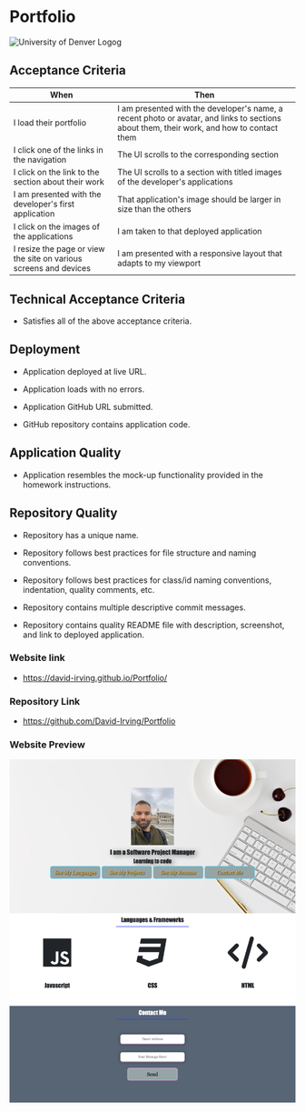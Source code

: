 # Portfolio
![University of Denver Logog](https://d92mrp7hetgfk.cloudfront.net/images/sites/misc/denver-switchup-thumbnail-a/original.png?1560210160)
## Acceptance Criteria
 |When       | Then
 | --------- |--------
 | I load their portfolio | I am presented with the developer's name, a recent photo or avatar, and links to sections about them, their work, and how to contact them
 | I click one of the links in the navigation | The UI scrolls to the corresponding section
 | I click on the link to the section about their work | The UI scrolls to a section with titled images of the developer's applications
 | I am presented with the developer's first application | That application's image should be larger in size than the others
 | I click on the images of the applications | I am taken to that deployed application   
 | I resize the page or view the site on various screens and devices | I am presented with a responsive layout that adapts to my viewport 
 ## Technical Acceptance Criteria
* Satisfies all of the above acceptance criteria.

## Deployment
* Application deployed at live URL.

* Application loads with no errors.

* Application GitHub URL submitted.

* GitHub repository contains application code.
## Application Quality
* Application resembles the mock-up functionality provided in the homework instructions.
## Repository Quality
* Repository has a unique name.

* Repository follows best practices for file structure and naming conventions.

* Repository follows best practices for class/id naming conventions, indentation, quality comments, etc.

* Repository contains multiple descriptive commit messages.

* Repository contains quality README file with description, screenshot, and link to deployed application.

### Website link
* https://david-irving.github.io/Portfolio/

### Repository Link
* https://github.com/David-Irving/Portfolio

### Website Preview
![Website Preview](https://github.com/David-Irving/Portfolio/blob/main/Images/PortfolioPreview.png)
